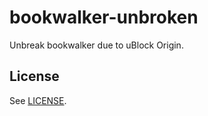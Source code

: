 # bookwalker-unbroken

Unbreak bookwalker due to uBlock Origin.

## License

See [LICENSE](LICENSE).
